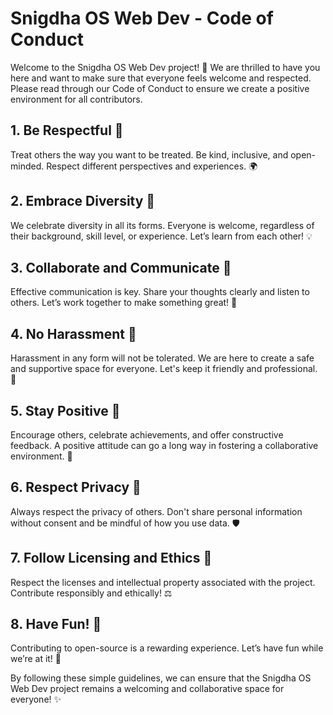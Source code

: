 # Snigdha OS Web Dev - Code of Conduct

Welcome to the Snigdha OS Web Dev project! 🤗 We are thrilled to have you here and want to make sure that everyone feels welcome and respected. Please read through our Code of Conduct to ensure we create a positive environment for all contributors.

## 1. Be Respectful 🫶
Treat others the way you want to be treated. Be kind, inclusive, and open-minded. Respect different perspectives and experiences. 🌍

## 2. Embrace Diversity 🌈
We celebrate diversity in all its forms. Everyone is welcome, regardless of their background, skill level, or experience. Let’s learn from each other! 💡

## 3. Collaborate and Communicate 🤝
Effective communication is key. Share your thoughts clearly and listen to others. Let’s work together to make something great! 💬

## 4. No Harassment 🚫
Harassment in any form will not be tolerated. We are here to create a safe and supportive space for everyone. Let's keep it friendly and professional. 🚷

## 5. Stay Positive 💪
Encourage others, celebrate achievements, and offer constructive feedback. A positive attitude can go a long way in fostering a collaborative environment. 🌟

## 6. Respect Privacy 🔐
Always respect the privacy of others. Don't share personal information without consent and be mindful of how you use data. 🛡️

## 7. Follow Licensing and Ethics 📜
Respect the licenses and intellectual property associated with the project. Contribute responsibly and ethically! ⚖️

## 8. Have Fun! 🎉
Contributing to open-source is a rewarding experience. Let’s have fun while we’re at it! 🚀



By following these simple guidelines, we can ensure that the Snigdha OS Web Dev project remains a welcoming and collaborative space for everyone! ✨
